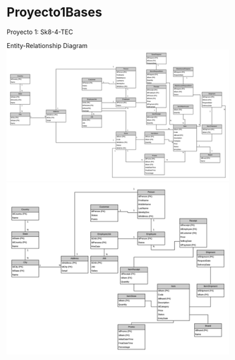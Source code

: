 # Proyecto1Bases
Proyecto 1: Sk8-4-TEC

Entity-Relationship Diagram
![](.readmeImages/Sk8-4-TEC.png)
![](.readmeImages/Store%20Diagram.png)
